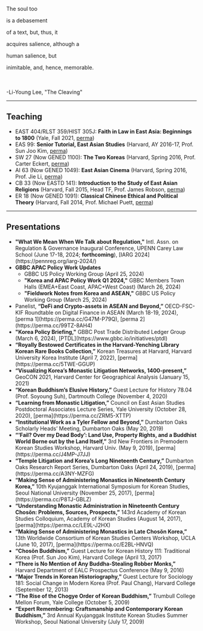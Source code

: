 The soul too

is a debasement

of a text, but, thus, it

acquires salience, although a

human salience, but

inimitable, and, hence, memorable.

<br><br>
-Li-Young Lee, "The Cleaving"

---

## Teaching

- EAST 404/RLST 359/HIST 305J: <b>Faith in Law in East Asia: Beginnings to 1800</b> (Yale, Fall 2021, [perma](https://perma.cc/RR72-9VP9))
- EAS 99: <b>Senior Tutorial, East Asian Studies</b> (Harvard, AY 2016-17, Prof. Sun Joo Kim, [perma](https://perma.cc/G685-UNNB))
- SW 27 (Now GENED 1100): <b>The Two Koreas</b> (Harvard, Spring 2016, Prof. Carter Eckert, [perma](https://perma.cc/DW8E-A92Y))
- AI 63 (Now GENED 1049): <b>East Asian Cinema</b> (Harvard, Spring 2016, Prof. Jie Li, [perma](https://perma.cc/JJ55-B2UL))
- CB 33 (Now EASTD 141): <b>Introduction to the Study of East Asian Religions</b> (Harvard, Fall 2015, Head TF, Prof. James Robson, [perma](https://perma.cc/H5H5-TTL5))
- ER 18 (Now GENED 1091): <b>Classical Chinese Ethical and Political Theory</b> (Harvard, Fall 2014, Prof. Michael Puett, [perma](https://perma.cc/HP4C-JL42))

---

## Presentations

<ul><!-- start of  main list-->
<li><b>"What We Mean When We Talk about Regulation,"</b> Intl. Assn. on Regulation & Governance Inaugural Conference, UPENN Carey Law School (June 17-18, 2024; <b>forthcoming</b>), [IARG 2024](https://pennreg.org/iarg-2024/)</li>
<li><b>GBBC APAC Policy Work Updates</b>
            <ul><!-- start of nested list 1-->
                <li>GBBC US Policy Working Group (April 25, 2024)</li>
                <li><b>"Korea and APAC Policy Work Q1 2024,"</b> GBBC Members Town Halls (EMEA+East Coast, APAC+West Coast) (March 26, 2024)</li>
                <li><b>"Fieldwork Notes from Korea and ASEAN,"</b> GBBC US Policy Working Group (March 25, 2024)</li>
            </ul><!--end of nested list 1-->
     </li>
<li>Panelist, <b>“DeFi and Crypto-assets in ASEAN and Beyond,”</b> OECD-FSC-KIF Roundtable on Digital Finance in ASEAN (March 18-19, 2024), [perma 1](https://perma.cc/G47M-P79Q), [perma 2](https://perma.cc/99TZ-8AH4)</li>
<li><b>"Korea Policy Briefing,"</b> GBBC Post Trade Distributed Ledger Group (March 6, 2024), [PTDL](https://www.gbbc.io/initiatives/ptdl)</li>
<li><b>“Royally Bestowed Certificates in the Harvard-Yenching Library Korean Rare Books Collection,”</b> Korean Treasures at Harvard, Harvard University Korea Institute (April 7, 2022), [perma](https://perma.cc/5TWE-GGUP)</li>
<li><b>“Visualizing Korea’s Monastic Litigation Networks, 1400-present,”</b> GeoCON 2021, Harvard Center for Geographical Analysis (January 15, 2021)</li>
<li><b>“Korean Buddhism’s Elusive History,”</b> Guest Lecture for History 78.04 (Prof. Soyoung Suh), Dartmouth College (November 4, 2020)</li>
<li><b>“Learning from Monastic Litigation,”</b> Council on East Asian Studies Postdoctoral Associates Lecture Series, Yale University (October 28, 2020), [perma](https://perma.cc/ZRM5-XTTP)</li>
<li><b>“Institutional Work as a Tyler Fellow and Beyond,”</b> Dumbarton Oaks Scholarly Heads’ Meeting, Dumbarton Oaks (May 20, 2019)</li>
<li><b>“‘Fail? Over my Dead Body’: Land Use, Property Rights, and a Buddhist World Borne out by the Land Itself,”</b> 3rd New Frontiers in Premodern Korean Studies Workshop, Harvard Univ. (May 9, 2019), [perma](https://perma.cc/J4MP-J7JJ)</li>
<li><b>“Temple Litigation and Korea’s Long Nineteenth Century,”</b> Dumbarton Oaks Research Report Series, Dumbarton Oaks (April 24, 2019), [perma](https://perma.cc/A3NY-MZFG)</li>
<li><b>“Making Sense of Administering Monastics in Nineteenth Century Korea,”</b> 10th Kyujanggak International Symposium for Korean Studies, Seoul National University (November 25, 2017), [perma](https://perma.cc/P8TJ-GBLZ)</li>
<li><b>“Understanding Monastic Administration in Nineteenth Century Chosŏn: Problems, Sources, Prospects,”</b> 143rd Academy of Korean Studies Colloquium, Academy of Korean Studies (August 14, 2017), [perma](https://perma.cc/LE9L-J2HX)</li>
<li><b>“Making Sense of Administering Monastics in Late Chosŏn Korea,”</b> 13th Worldwide Consortium of Korean Studies Centers Workshop, UCLA (June 10, 2017), [perma](https://perma.cc/E2BL-HNVQ)</li>
<li><b>“Chosŏn Buddhism,”</b> Guest Lecture for Korean History 111: Traditional Korea (Prof. Sun Joo Kim), Harvard College (April 13, 2017)</li>
<li><b>“There is No Mention of Any Buddha-Stealing Robber Monks,”</b> Harvard Department of EALC Prospectus Conference (May 9, 2016)</li>
<li><b>“Major Trends in Korean Historiography,”</b> Guest Lecture for Sociology 181: Social Change in Modern Korea (Prof. Paul Chang), Harvard College (September 12, 2013)</li>
<li><b>“The Rise of the Chogye Order of Korean Buddhism,”</b> Trumbull College Mellon Forum, Yale College (October 5, 2009)</li>
<li><b>“Expert Remembering: Craftsmanship and Contemporary Korean Buddhism,”</b> 3rd Annual Kyujanggak Institute Korean Studies Summer Workshop, Seoul National University (July 17, 2009)</li>
</ul><!--end of main list -->
